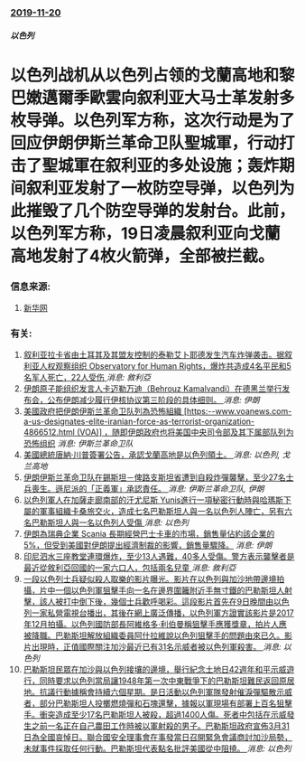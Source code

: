 ### [2019-11-20](/news/2019/11/20/index.md)

##### 以色列
#  以色列战机从以色列占领的戈蘭高地和黎巴嫩邁爾季歐雲向叙利亚大马士革发射多枚导弹。以色列军方称，这次行动是为了回应伊朗伊斯兰革命卫队聖城軍，行动打击了聖城軍在叙利亚的多处设施；轰炸期间叙利亚发射了一枚防空导弹，以色列为此摧毁了几个防空导弹的发射台。此前，以色列军方称，19日凌晨叙利亚向戈蘭高地发射了4枚火箭弹，全部被拦截。 




### 信息来源:

1. [新华网](http://www.xinhuanet.com/world/2019-11/20/c_1125253606.htm)

### 有关:

1. [ 叙利亚拉卡省由土耳其及其盟友控制的泰勒艾卜耶德发生汽车炸弹袭击。据叙利亚人权观察组织 Observatory for Human Rights，爆炸共造成4名平民和5名军人死亡，22人受伤 ](/zh/news/2019/11/23/叙利亚拉卡省由土耳其及其盟友控制的泰勒艾卜耶德发生汽车炸弹袭击-据叙利亚人权观察组织-Observatory-for.md) _消息: 敘利亞_
2. [ 伊朗原子能组织发言人卡迈勒万迪（Behrouz Kamalvandi）在德黑兰举行发布会，公布伊朗减少履行伊核协议第三阶段的具体细则。 ](/zh/news/2019/09/7/伊朗原子能组织发言人卡迈勒万迪-Behrouz-Kamalvandi-在德黑兰举行发布会-公布伊朗减少履行伊核协议第三.md) _消息: 伊朗_
3. [美國政府把伊朗伊斯兰革命卫队列為恐怖組織 [https:--www.voanews.com-a-us-designates-elite-iranian-force-as-terrorist-organization-4866512.html (VOA)] ，随即伊朗政府也将美国中央司令部及其下属部队列为恐怖组织](/zh/news/2019/04/8/美國政府把伊朗伊斯兰革命卫队列為恐怖組織-https-wwwvoanewscom-a-us-designate.md) _消息: 伊斯兰革命卫队_
4. [美國總統唐納·川普簽署公告，承認戈蘭高地是以色列領土。 ](/zh/news/2019/03/25/美國總統唐納-川普簽署公告-承認戈蘭高地是以色列領土.md) _消息: 以色列, 戈兰高地_
5. [伊朗伊斯兰革命卫队在錫斯坦－俾路支斯坦省遭到自殺炸彈襲擊，至少27名士兵喪生。遜尼派的「正義軍」承認責任。 ](/zh/news/2019/02/13/伊朗伊斯兰革命卫队在錫斯坦-俾路支斯坦省遭到自殺炸彈襲擊-至少27名士兵喪生-遜尼派的-正義軍-承認責任.md) _消息: 伊斯兰革命卫队, 伊朗_
6. [以色列軍人在加薩走廊南部的汗尤尼斯 Yunis進行一項秘密行動時與哈瑪斯下屬的軍事組織卡桑旅交火，造成七名巴勒斯坦人與一名以色列人陣亡，另有六名巴勒斯坦人與一名以色列人受傷 ](/zh/news/2018/11/11/以色列軍人在加薩走廊南部的汗尤尼斯-Yunis進行一項秘密行動時與哈瑪斯下屬的軍事組織卡桑旅交火-造成七名巴勒斯坦人與一.md) _消息: 以色列_
7. [伊朗為瑞典企業 Scania 長期經營巴士卡車的市場，銷售量佔約該企業的5%，但受到美國對伊朗提出經濟制裁的影響，銷售量驟降。](/zh/news/2018/08/20/伊朗為瑞典企業-Scania-長期經營巴士卡車的市場-銷售量佔約該企業的5-但受到美國對伊朗提出經濟制裁的影響-銷售量.md) _消息: 伊朗_
8. [印尼泗水三座教堂連環爆炸，至少13人遇難，40多人受傷。警方表示襲擊者是最近從敘利亞回國的一家六口人，包括兩名兒童 ](/zh/news/2018/05/13/印尼泗水三座教堂連環爆炸-至少13人遇難-40多人受傷-警方表示襲擊者是最近從敘利亞回國的一家六口人-包括兩名兒童.md) _消息: 敘利亞_
9. [一段以色列士兵疑似殺人取樂的影片曝光。影片在以色列與加沙地帶邊境拍攝，片中一個以色列軍狙擊手向一名在邊界圍籬附近手無寸鐵的巴勒斯坦人射擊，該人被打中倒下後，幾個士兵歡呼喝彩。這段影片首先在9日晚間由以色列一家私營電視台播出，其後在網上廣泛傳播，以色列軍方證實該影片是2017年12月拍攝。以色列國防部長阿維格多·利伯曼稱狙擊手應獲獎章，拍片人應被降職。巴勒斯坦解放組織委員阿什拉維說以色列狙擊手的問題由來已久。影片出現時，正值國際關注加沙最近已有31名示威者被以色列軍殺害。 ](/zh/news/2018/04/9/一段以色列士兵疑似殺人取樂的影片曝光-影片在以色列與加沙地帶邊境拍攝-片中一個以色列軍狙擊手向一名在邊界圍籬附近手無寸鐵.md) _消息: 以色列_
10. [ 巴勒斯坦民眾在加沙與以色列接壤的邊境，舉行紀念土地日42週年和平示威遊行，同時要求以色列當局讓1948年第一次中東戰爭下的巴勒斯坦難民返回原居地。抗議行動據稱會持續六個星期。是日活動以色列軍隊發射催淚彈驅散示威者，部分巴勒斯坦人投擲燃燒彈和石塊還擊，據報以軍現場有部署上百名狙擊手。衝突造成至少17名巴勒斯坦人被殺，超過1400人傷。死者中包括在示威發生之前一名正在自己農田工作時被以軍射殺的男子。巴勒斯坦政府宣佈3月31日為全國哀悼日。聯合國安全理事會在事發當日召開緊急會議商討加沙局勢，未就事件採取任何行動。巴勒斯坦代表點名批評美國從中阻撓。 ](/zh/news/2018/03/30/巴勒斯坦民眾在加沙與以色列接壤的邊境-舉行紀念土地日42週年和平示威遊行-同時要求以色列當局讓1948年第一次中東戰爭.md) _消息: 以色列_
